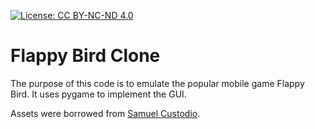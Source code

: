 [![License: CC BY-NC-ND 4.0](https://img.shields.io/badge/License-CC%20BY--NC--ND%204.0-lightgrey.svg)](https://creativecommons.org/licenses/by-nc-nd/4.0/)

# Flappy Bird Clone

The purpose of this code is to emulate the popular mobile game Flappy Bird. It uses pygame to implement the GUI. 

Assets were borrowed from [Samuel Custodio](https://github.com/samuelcust/flappy-bird-assets). 

